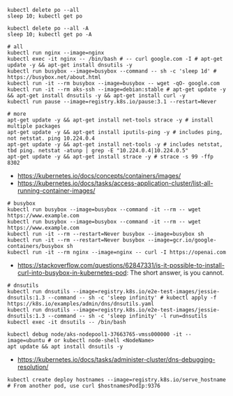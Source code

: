```
kubectl delete po --all
sleep 10; kubectl get po

kubectl delete po --all -A
sleep 10; kubectl get po -A
```


```
# all
kubectl run nginx --image=nginx
kubectl exec -it nginx -- /bin/bash # -- curl google.com -I # apt-get update -y && apt-get install dnsutils -y
kubectl run busybox --image=busybox --command -- sh -c 'sleep 1d' # https://busybox.net/about.html
kubectl run -it --rm busybox --image=busybox -- wget -qO- google.com
kubectl run -it --rm aks-ssh --image=debian:stable # apt-get update -y && apt-get install dnsutils -y && apt-get install curl -y
kubectl run pause --image=registry.k8s.io/pause:3.1 --restart=Never

# more
apt-get update -y && apt-get install net-tools strace -y # install multiple packages
apt-get update -y && apt-get install iputils-ping -y # includes ping, not netstat. ping 10.224.0.4
apt-get update -y && apt-get install net-tools -y # includes netstat, tbd ping. netstat -atunp | grep -E "10.224.0.4|10.224.0.5"
apt-get update -y && apt-get install strace -y # strace -s 99 -ffp 8302
```

- https://kubernetes.io/docs/concepts/containers/images/
- https://kubernetes.io/docs/tasks/access-application-cluster/list-all-running-container-images/

```
# busybox
kubectl run busybox --image=busybox --command -it --rm -- wget https://www.example.com
kubectl run busybox --image=busybox --command -it --rm -- wget https://www.example.com
kubectl run -it --rm --restart=Never busybox --image=busybox sh
kubectl run -it --rm --restart=Never busybox --image=gcr.io/google-containers/busybox sh
kubectl run -it --rm nginx --image=nginx -- curl -I https://openai.com
```

- https://stackoverflow.com/questions/62847331/is-it-possible-to-install-curl-into-busybox-in-kubernetes-pod: The short answer, is you cannot.

```
# dnsutils
kubectl run dnsutils --image=registry.k8s.io/e2e-test-images/jessie-dnsutils:1.3 --command -- sh -c 'sleep infinity' # kubectl apply -f https://k8s.io/examples/admin/dns/dnsutils.yaml
kubectl run dnsutils --image=registry.k8s.io/e2e-test-images/jessie-dnsutils:1.3 --command -- sh -c 'sleep infinity' -l run=dnsutils
kubectl exec -it dnsutils -- /bin/bash

kubectl debug node/aks-nodepool1-37663765-vmss000000 -it --image=ubuntu # or kubectl node-shell <NodeName>
apt update && apt install dnsutils -y
```

- https://kubernetes.io/docs/tasks/administer-cluster/dns-debugging-resolution/

```
kubectl create deploy hostnames --image=registry.k8s.io/serve_hostname # From another pod, use curl $hostnamesPodIp:9376
```
